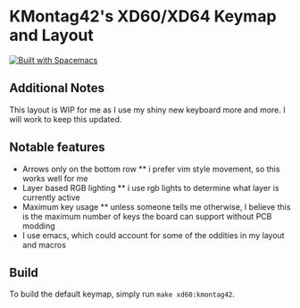 # KMontag42's XD60/XD64 Keymap and Layout

[![Built with Spacemacs](https://cdn.rawgit.com/syl20bnr/spacemacs/442d025779da2f62fc86c2082703697714db6514/assets/spacemacs-badge.svg)](http://spacemacs.org)

## Additional Notes
This layout is  WIP for me as I use my shiny new keyboard more and more. I will work to keep this updated.

## Notable features
* Arrows only on the bottom row
** i prefer vim style movement, so this works well for me
* Layer based RGB lighting
** i use rgb lights to determine what layer is currently active
* Maximum key usage
** unless someone tells me otherwise, I believe this is the maximum number of keys the board can support without PCB modding
* I use emacs, which could account for some of the oddities in my layout and macros

## Build
To build the default keymap, simply run `make xd60:kmontag42`.
